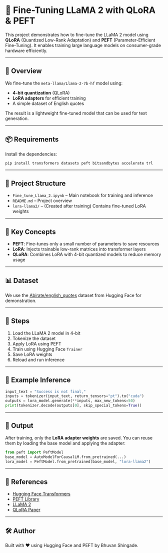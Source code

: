 # 🦙 Fine-Tuning LLaMA 2 with QLoRA & PEFT

This project demonstrates how to fine-tune the LLaMA 2 model using **QLoRA** (Quantized Low-Rank Adaptation) and **PEFT** (Parameter-Efficient Fine-Tuning). It enables training large language models on consumer-grade hardware efficiently.

---

## 🚀 Overview

We fine-tune the `meta-llama/Llama-2-7b-hf` model using:
- **4-bit quantization** (QLoRA)
- **LoRA adapters** for efficient training
- A simple dataset of English quotes

The result is a lightweight fine-tuned model that can be used for text generation.

---

## 📦 Requirements

Install the dependencies:

```bash
pip install transformers datasets peft bitsandbytes accelerate trl
```

---

## 📁 Project Structure

- `Fine_tune_Llama_2.ipynb` – Main notebook for training and inference  
- `README.md` – Project overview  
- `lora-llama2/` – (Created after training) Contains fine-tuned LoRA weights  

---

## 🧠 Key Concepts

- **PEFT**: Fine-tunes only a small number of parameters to save resources  
- **LoRA**: Injects trainable low-rank matrices into transformer layers  
- **QLoRA**: Combines LoRA with 4-bit quantized models to reduce memory usage  

---

## 📊 Dataset

We use the [Abirate/english_quotes](https://huggingface.co/datasets/Abirate/english_quotes) dataset from Hugging Face for demonstration.

---

## 🔧 Steps

1. Load the LLaMA 2 model in 4-bit  
2. Tokenize the dataset  
3. Apply LoRA using PEFT  
4. Train using Hugging Face `Trainer`  
5. Save LoRA weights  
6. Reload and run inference  

---

## 🧪 Example Inference

```python
input_text = "Success is not final,"
inputs = tokenizer(input_text, return_tensors="pt").to("cuda")
outputs = lora_model.generate(**inputs, max_new_tokens=50)
print(tokenizer.decode(outputs[0], skip_special_tokens=True))
```

---

## 💾 Output

After training, only the **LoRA adapter weights** are saved. You can reuse them by loading the base model and applying the adapter:

```python
from peft import PeftModel
base_model = AutoModelForCausalLM.from_pretrained(...)
lora_model = PeftModel.from_pretrained(base_model, "lora-llama2")
```

---

## 📘 References

- [Hugging Face Transformers](https://github.com/huggingface/transformers)  
- [PEFT Library](https://github.com/huggingface/peft)  
- [LLaMA 2](https://huggingface.co/meta-llama)  
- [QLoRA Paper](https://arxiv.org/abs/2305.14314)  

---

## 🛠️ Author

Built with ❤️ using Hugging Face and PEFT by Bhuvan Shingade.
